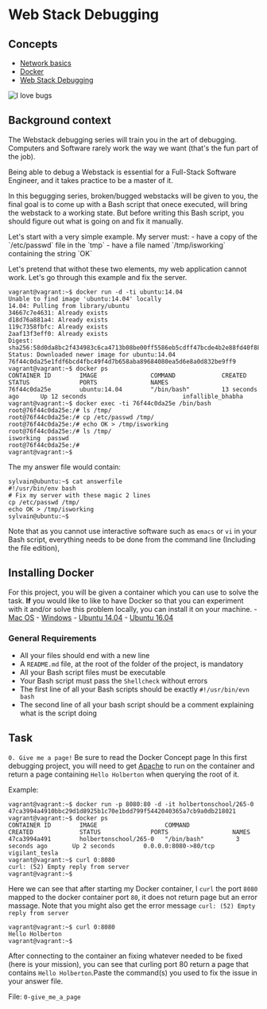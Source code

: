 # Web Stack Debugging 


## Concepts
- [Network basics](https://intranet.alxswe.com/concepts/33)
- [Docker](https://intranet.alxswe.com/concepts/65)
- [Web Stack Debugging](https://intranet.alxswe.com/concepts/68)

![I love bugs](https://s3.amazonaws.com/intranet-projects-files/holbertonschool-sysadmin_devops/265/uWLzjc8.jpg)

## Background context
<p>
	The Webstack debugging series will train you in the art of debugging. Computers and Software rarely work the way we want (that's the fun part of the job).
</p>
<p>
	Being able to debug a Webstack is essential for a Full-Stack Software Engineer, and it takes practice to be a master of it.
</p>
<p>
	In this begugging series, broken/bugged webstacks will be given to you, the final goal is to come up with a Bash script that onece executed, will bring the webstack to a working state. But before writing this Bash script, you should figure out what is going on and fix it manually.
</p>
Let's start with a very simple example. My server must:
	- have a copy of the `/etc/passwd` file in the `tmp`
	- have a file named `/tmp/isworking` containing the string `OK`

Let's pretend that withot these two elements, my web application cannot work.
Let's go through this example and fix the server.
```
vagrant@vagrant:~$ docker run -d -ti ubuntu:14.04
Unable to find image 'ubuntu:14.04' locally
14.04: Pulling from library/ubuntu
34667c7e4631: Already exists
d18d76a881a4: Already exists
119c7358fbfc: Already exists
2aaf13f3eff0: Already exists
Digest: sha256:58d0da8bc2f434983c6ca4713b08be00ff5586eb5cdff47bcde4b2e88fd40f88
Status: Downloaded newer image for ubuntu:14.04
76f44c0da25e1fdf6bcd4fbc49f4d7b658aba89684080ea5d6e8a0d832be9ff9
vagrant@vagrant:~$ docker ps
CONTAINER ID        IMAGE               COMMAND             CREATED             STATUS              PORTS               NAMES
76f44c0da25e        ubuntu:14.04        "/bin/bash"         13 seconds ago      Up 12 seconds                           infallible_bhabha
vagrant@vagrant:~$ docker exec -ti 76f44c0da25e /bin/bash
root@76f44c0da25e:/# ls /tmp/
root@76f44c0da25e:/# cp /etc/passwd /tmp/
root@76f44c0da25e:/# echo OK > /tmp/isworking
root@76f44c0da25e:/# ls /tmp/
isworking  passwd
root@76f44c0da25e:/#
vagrant@vagrant:~$
```

The my answer file would contain:
```
sylvain@ubuntu:~$ cat answerfile
#!/usr/bin/env bash
# Fix my server with these magic 2 lines
cp /etc/passwd /tmp/
echo OK > /tmp/isworking
sylvain@ubuntu:~$
```

Note that as you cannot use interactive software such as `emacs` or `vi` in your Bash script, everything needs to be done from the command line (Including the file edition),

## Installing Docker
For this project, you will be given a container which you can use to solve the task. <strong>If</strong> you would like to like to have Docker so that you can experiment with it and/or solve this problem locally, you can install it on your machine.
	- [Mac OS](https://docs.docker.com/desktop/install/mac-install/)
	- [Windows](https://docs.docker.com/desktop/install/windows-install/)
	- [Ubuntu 14.04](https://www.liquidweb.com/kb/how-to-install-docker-on-ubuntu-14-04-lts/)
	- [Ubuntu 16.04](https://www.digitalocean.com/community/tutorials/how-to-install-and-use-docker-on-ubuntu-16-04)


### General Requirements

- All your files should end with a new line
- A `README.md` file, at the root of the folder of the project, is mandatory
- All your Bash script files must be executable
- Your Bash script must pass the `Shellcheck` without errors
- The first line of all your Bash scripts should be exactly `#!/usr/bin/evn bash`
- The second line of all your bash script should be a comment explaining what is the script doing

## Task

`0. Give me a page!`
Be sure to read the Docker Concept page
In this first debugging project, you will need to get [Apache](https://en.wikipedia.org/wiki/Apache_HTTP_Server) to run on the container and return a page containing `Hello Holberton` when querying the root of it.

Example:
```
vagrant@vagrant:~$ docker run -p 8080:80 -d -it holbertonschool/265-0
47ca3994a4910bbc29d1d8925b1c70e1bdd799f5442040365a7cb9a0db218021
vagrant@vagrant:~$ docker ps
CONTAINER ID        IMAGE                   COMMAND             CREATED             STATUS              PORTS                  NAMES
47ca3994a491        holbertonschool/265-0   "/bin/bash"         3 seconds ago       Up 2 seconds        0.0.0.0:8080->80/tcp   vigilant_tesla
vagrant@vagrant:~$ curl 0:8080
curl: (52) Empty reply from server
vagrant@vagrant:~$
```
Here we can see that after starting my Docker container, I `curl` the port `8080` mapped to the docker container port `80`, it does not return page but an error massage. Note that you might also get the error message `curl: (52) Empty reply from server`
```
vagrant@vagrant:~$ curl 0:8080
Hello Holberton
vagrant@vagrant:~$
```
After connecting to the container an fixing whatever needed to be fixed (here is your mission), you can see that curling port 80 return a page that contains `Hello Holberton`.Paste the command(s) you used to fix the issue in your answer file.

File: `0-give_me_a_page`
